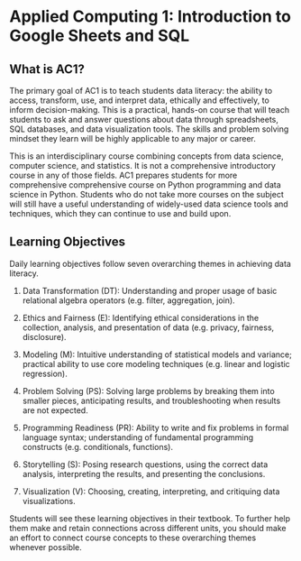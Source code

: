 # Applied Computing 1: Introduction to Google Sheets and SQL

## What is AC1?

The primary goal of AC1 is to teach students data literacy: the ability to
access, transform, use, and interpret data, ethically and effectively, to inform
decision-making. This is a practical, hands-on course that will teach students
to ask and answer questions about data through spreadsheets, SQL databases, and
data visualization tools. The skills and problem solving mindset they learn will
be highly applicable to any major or career.

This is an interdisciplinary course combining concepts from data science,
computer science, and statistics. It is not a comprehensive introductory
course in any of those fields. AC1 prepares students for more comprehensive
comprehensive course on Python programming and data science in Python. Students
who do not take more courses on the subject will still have a useful
understanding of widely-used data science tools and techniques, which they can
continue to use and build upon.

## Learning Objectives

Daily learning objectives follow seven overarching themes in achieving data
literacy.

1.  Data Transformation (DT): Understanding and proper usage of basic relational
    algebra operators (e.g. filter, aggregation, join).

1.  Ethics and Fairness (E): Identifying ethical considerations in the
    collection, analysis, and presentation of data (e.g. privacy, fairness,
    disclosure).

1.  Modeling (M): Intuitive understanding of statistical models and variance;
    practical ability to use core modeling techniques (e.g. linear and logistic
    regression).

1.  Problem Solving (PS): Solving large problems by breaking them into smaller
    pieces, anticipating results, and troubleshooting when results are not
    expected.

1.  Programming Readiness (PR): Ability to write and fix problems in formal
    language syntax; understanding of fundamental programming constructs (e.g.
    conditionals, functions).

1.  Storytelling (S): Posing research questions, using the correct data
    analysis, interpreting the results, and presenting the conclusions.

1.  Visualization (V): Choosing, creating, interpreting, and critiquing data
    visualizations.

Students will see these learning objectives in their textbook. To further help
them make and retain connections across different units, you should make an
effort to connect course concepts to these overarching themes whenever possible.
